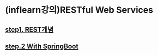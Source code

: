 # (inflearn강의)RESTful Web Services

## [step1. REST개념](https://velog.io/@pjm4142/RESTful-WebService-1)

## [step.2 With SpringBoot](https://velog.io/@pjm4142/RESTful-WebService-2-With-Spring-Boot)

